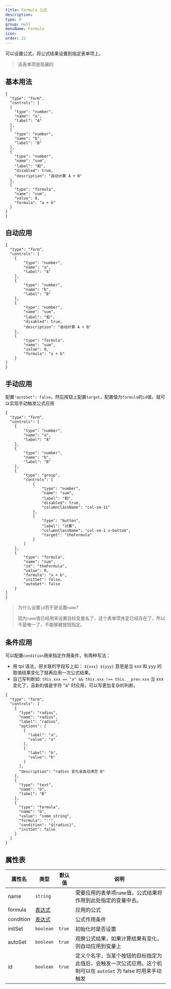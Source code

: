 ```yaml
---
title: Formula 公式
description:
type: 0
group: null
menuName: Formula
icon:
order: 22
---
```


可以设置公式，将公式结果设置到指定表单项上。

> 该表单项是隐藏的

## 基本用法

```schema:height="450" scope="body"
{
  "type": "form",
  "controls": [
  {
    "type": "number",
    "name": "a",
    "label": "A"
  },
  {
    "type": "number",
    "name": "b",
    "label": "B"
  },
  {
    "type": "number",
    "name": "sum",
    "label": "和",
    "disabled": true,
    "description": "自动计算 A + B"
  },
  {
    "type": "formula",
    "name": "sum",
    "value": 0,
    "formula": "a + b"
  }
]
}
```

## 自动应用

```schema:height="400" scope="body"
{
  "type": "form",
  "controls": [
    {
        "type": "number",
        "name": "a",
        "label": "A"
    },
    {
        "type": "number",
        "name": "b",
        "label": "B"
    },
    {
        "type": "number",
        "name": "sum",
        "label": "和",
        "disabled": true,
        "description": "自动计算 A + B"
    },
    {
        "type": "formula",
        "name": "sum",
        "value": 0,
        "formula": "a + b"
    }
]
}
```

## 手动应用

配置`"autoSet": false`，然后按钮上配置`target`，配置值为`formula`的`id`值，就可以实现手动触发公式应用

```schema:height="400" scope="body"
{
  "type": "form",
  "controls": [
    {
        "type": "number",
        "name": "a",
        "label": "A"
    },
    {
        "type": "number",
        "name": "b",
        "label": "B"
    },
    {
        "type": "group",
        "controls": [
            {
                "type": "number",
                "name": "sum",
                "label": "和",
                "disabled": true,
                "columnClassName": "col-sm-11"
            },
            {
                "type": "button",
                "label": "计算",
                "columnClassName": "col-sm-1 v-bottom",
                "target": "theFormula"
            }
        ]
    },
    {
        "type": "formula",
        "name": "sum",
        "id": "theFormula",
        "value": 0,
        "formula": "a + b",
        "initSet": false,
        "autoSet": false
    }
]
}
```

> 为什么设置`id`而不是设置`name`?
>
> 因为`name`值已经用来设置目标变量名了，这个表单项肯定已经存在了，所以不是唯一了，不能够被按钮指定。

## 条件应用

可以配置`condition`用来指定作用条件，有两种写法：

- 用 tpl 语法，把关联的字段写上如： `${xxx} ${yyy}` 意思是当 xxx 和 yyy 的取值结果变化了就再应用一次公式结果。
- 自己写判断如: `this.xxx == "a" && this.xxx !== this.__prev.xxx` 当 xxx 变化了，且新的值是字符 "a" 时应用，可以写更加复杂的判断。

```schema:height="400" scope="body"
{
  "type": "form",
  "controls": [
    {
      "type": "radios",
      "name": "radios",
      "label": "radios",
      "options": [
        {
          "label": "a",
          "value": "a"
        },
        {
          "label": "b",
          "value": "b"
        }
      ],
      "description": "radios 变化会自动清空 B"
    },
    {
      "type": "text",
      "name": "b",
      "label": "B"
    },
    {
      "type": "formula",
      "name": "b",
      "value": "some string",
      "formula": "''",
      "condition": "${radios}",
      "initSet": false
    }
  ]
}
```

## 属性表

| 属性名    | 类型                                | 默认值 | 说明                                                                                                           |
| --------- | ----------------------------------- | ------ | -------------------------------------------------------------------------------------------------------------- |
| name      | `string`                            |        | 需要应用的表单项`name`值，公式结果将作用到此处指定的变量中去。                                                 |
| formula   | [表达式](../../concepts/expression) |        | 应用的公式                                                                                                     |
| condition | [表达式](../../concepts/expression) |        | 公式作用条件                                                                                                   |
| initSet   | `boolean`                           | `true` | 初始化时是否设置                                                                                               |
| autoSet   | `boolean`                           | `true` | 观察公式结果，如果计算结果有变化，则自动应用到变量上                                                           |
| id        | `boolean`                           | `true` | 定义个名字，当某个按钮的目标指定为此值后，会触发一次公式应用。这个机制可以在 `autoSet` 为 false 时用来手动触发 |
